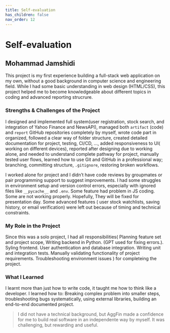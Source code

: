 ```yaml
---
title: Self-evaluation
has_children: false
nav_order: 12
---
```


# Self-evaluation

## Mohammad Jamshidi

This project is my first experience building a full-stack web application on my own, without a good background in computer science and engineering field. While I had some basic understanding in web design (HTML/CSS), this project helped me to become knowledgeable about different topics in coding and  advanced reporting strucrure.

### Strengths & Challenges of the Project

I designed and implemented full system(user registration, stock search, and integration of Yahoo Finance and NewsAPI), managed both `artifact` (code) and `report` GitHub repositories completely by myself, wrote code part in organized, followed a clear way of folder structure, created detailed documentation for project, testing, CI/CD, ..., added responsiveness to UI( working on different devices), reported after designing due to working alone, and needed to understand complete pathway for project, manually tested user flows, learned how to use Git and GitHub in a professional way; branching, committing structure, `.gitignore`, restoring broken workflows.

I worked alone for project and I didn’t have code reviews by groupmates or pair programming support to suggest improvements. I had some struggles in environment setup and version control errors, especially with ignored files like `__pycache__` and `.env`.  Some feature had problem in JS coding. Some are not working properly. Hopefully, They will be fixed for presentation day. Some advanced features ( user stock watchlists, saving history, or email verification) were left out because of timing and technical constraints.

### My Role in the Project

Since this was a solo project, I had all responsibilities( Planning feature set and project scope, Writing backend in Python. (GPT used for fixing errors.). Syling frontend. User authentication and database integration. Writing unit and integration tests. Manually validating functionality of project requirements. Troubleshooting environment issues ) for completeing the project.

### What I Learned

I learnt more than just how to write code, it taught me how to think like a developer. I learned how to:
Breaking complex problem into smaller steps, troubleshooting bugs systematically, using external libraries, building an end-to-end documented project.

> I did not have a technical background, but AggFin made a confidence for me to build real software in an independente way by myself. It was challenging, but rewarding and useful.
